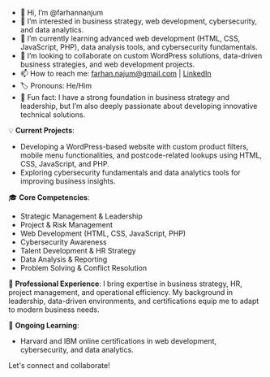 - 👋 Hi, I’m @farhannanjum
- 👀 I’m interested in business strategy, web development, cybersecurity, and data analytics.
- 🌱 I’m currently learning advanced web development (HTML, CSS, JavaScript, PHP), data analysis tools, and cybersecurity fundamentals.
- 💼 I’m looking to collaborate on custom WordPress solutions, data-driven business strategies, and web development projects.
- 📫 How to reach me: [farhan.najum@gmail.com](mailto:farhan.najum@gmail.com) | [LinkedIn](your-linkedin-url)
- 🏷️ Pronouns: He/Him
- 🎯 Fun fact: I have a strong foundation in business strategy and leadership, but I’m also deeply passionate about developing innovative technical solutions.

💡 **Current Projects**:
- Developing a WordPress-based website with custom product filters, mobile menu functionalities, and postcode-related lookups using HTML, CSS, JavaScript, and PHP.
- Exploring cybersecurity fundamentals and data analytics tools for improving business insights.

🎓 **Core Competencies**:
- Strategic Management & Leadership
- Project & Risk Management
- Web Development (HTML, CSS, JavaScript, PHP)
- Cybersecurity Awareness
- Talent Development & HR Strategy
- Data Analysis & Reporting
- Problem Solving & Conflict Resolution

📜 **Professional Experience**:
I bring expertise in business strategy, HR, project management, and operational efficiency. My background in leadership, data-driven environments, and certifications equip me to adapt to modern business needs.

🌟 **Ongoing Learning**:
- Harvard and IBM online certifications in web development, cybersecurity, and data analytics.

Let's connect and collaborate!

